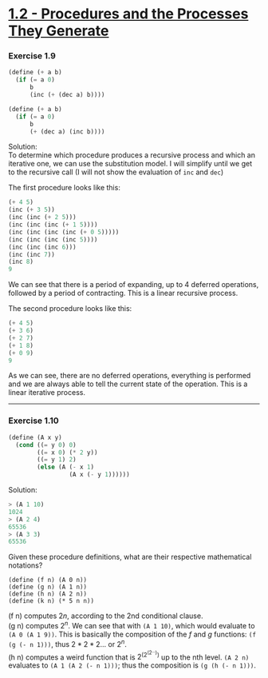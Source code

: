 # [1.2 - Procedures and the Processes They Generate](https://sarabander.github.io/sicp/html/1_002e2.xhtml#g_t1_002e2)

### Exercise 1.9
```scheme
(define (+ a b)
  (if (= a 0) 
      b 
      (inc (+ (dec a) b))))

(define (+ a b)
  (if (= a 0) 
      b 
      (+ (dec a) (inc b))))
```

Solution:\
To determine which procedure produces a recursive process and which an iterative one, we can use the substitution model. I will simplify until we get to the recursive call (I will not show the evaluation of `inc` and `dec`)

The first procedure looks like this:
```scheme
(+ 4 5)
(inc (+ 3 5))
(inc (inc (+ 2 5)))
(inc (inc (inc (+ 1 5))))
(inc (inc (inc (inc (+ 0 5)))))
(inc (inc (inc (inc 5))))
(inc (inc (inc 6)))
(inc (inc 7))
(inc 8)
9
```
We can see that there is a period of expanding, up to 4 deferred operations, followed by a period of contracting. This is a linear recursive process.

The second procedure looks like this:
```scheme
(+ 4 5)
(+ 3 6)
(+ 2 7)
(+ 1 8)
(+ 0 9)
9
```
As we can see, there are no deferred operations, everything is performed and we are always able to tell the current state of the operation. This is a linear iterative process.

---
### Exercise 1.10
```scheme
(define (A x y)
  (cond ((= y 0) 0)
        ((= x 0) (* 2 y))
        ((= y 1) 2)
        (else (A (- x 1)
                 (A x (- y 1))))))
```

Solution:
```scheme
> (A 1 10)
1024
> (A 2 4)
65536
> (A 3 3)
65536
```

Given these procedure definitions, what are their respective mathematical notations?
```
(define (f n) (A 0 n))
(define (g n) (A 1 n))
(define (h n) (A 2 n))
(define (k n) (* 5 n n))
```

(f n) computes $2n$, according to the 2nd conditional clause.\
(g n) computes $2^n$. We can see that with `(A 1 10)`, which would evaluate to `(A 0 (A 1 9))`. This is basically the composition of the _f_ and _g_ functions: `(f (g (- n 1)))`, thus $2 * 2 * 2 \ldots$ or $2^n$.\
(h n) computes a weird function that is $2^(2^(2^\ldots))$ up to the nth level. `(A 2 n)` evaluates to `(A 1 (A 2 (- n 1)))`; thus the composition is `(g (h (- n 1)))`.
